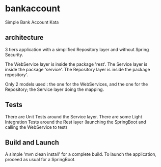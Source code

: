 # bankaccount
Simple Bank Account Kata

## architecture
3 tiers application with a simplified Repository layer and without Spring Security.

The WebService layer is inside the package 'rest'.
The Service layer is inside the package 'service'.
The Repository layer is inside the package repository'.

Only 2 models used : the one for the WebServices, and the one for the Repository; the Service layer doing the mapping.


## Tests
There are Unit Tests around the Service layer.
There are some Light Integration Tests around the Rest layer (launching the SpringBoot and calling the WebService to test)


## Build and Launch

A simple 'mvn clean install' for a complete build.
To launch the application, proceed as usual for a SpringBoot.
